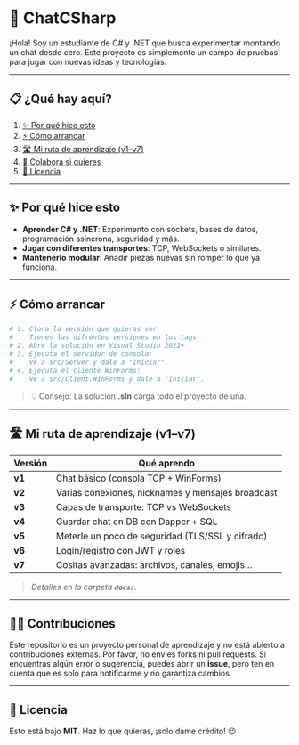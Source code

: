 # 🚀 ChatCSharp

¡Hola! Soy un estudiante de C# y .NET que busca experimentar montando un chat desde cero. Este proyecto es simplemente un campo de pruebas para jugar con nuevas ideas y tecnologías.

---

## 📋 ¿Qué hay aquí?

1. [✨ Por qué hice esto](#-por-qué-hice-esto)
2. [⚡ Cómo arrancar](#-cómo-arrancar)
3. [🛣️ Mi ruta de aprendizaje (v1–v7)](#️-mi-ruta-de-aprendizaje-v1–v7)
4. [🤝 Colabora si quieres](#-colabora-si-quieres)
5. [📄 Licencia](#-licencia)

---

## ✨ Por qué hice esto

* **Aprender C# y .NET**: Experimento con sockets, bases de datos, programación asíncrona, seguridad y más.
* **Jugar con diferentes transportes**: TCP, WebSockets o similares.
* **Mantenerlo modular**: Añadir piezas nuevas sin romper lo que ya funciona.

---

## ⚡ Cómo arrancar

```bash
# 1. Clona la versión que quieras ver
#    Tienes las difrentes versiones en los tags
# 2. Abre la solución en Visual Studio 2022+
# 3. Ejecuta el servidor de consola:
#    Ve a src/Server y dale a "Iniciar".
# 4. Ejecuta el cliente WinForms:
#    Ve a src/Client.WinForms y dale a "Iniciar".
```

> 💡 Consejo: La solución **.sln** carga todo el proyecto de una.

---

## 🛣️ Mi ruta de aprendizaje (v1–v7)

| Versión | Qué aprendo                                       |
| ------- | ------------------------------------------------- |
| **v1**  | Chat básico (consola TCP + WinForms)              |
| **v2**  | Varias conexiones, nicknames y mensajes broadcast |
| **v3**  | Capas de transporte: TCP vs WebSockets            |
| **v4**  | Guardar chat en DB con Dapper + SQL               |
| **v5**  | Meterle un poco de seguridad (TLS/SSL y cifrado)  |
| **v6**  | Login/registro con JWT y roles                    |
| **v7**  | Cositas avanzadas: archivos, canales, emojis…     |

> *Detalles en la carpeta ******`docs/`******.*

---

## 🙅‍♂️ Contribuciones

Este repositorio es un proyecto personal de aprendizaje y no está abierto a contribuciones externas. Por favor, no envíes forks ni pull requests. Si encuentras algún error o sugerencia, puedes abrir un **issue**, pero ten en cuenta que es solo para notificarme y no garantiza cambios.

---

## 📄 Licencia

Esto está bajo **MIT**. Haz lo que quieras, ¡solo dame crédito! 😉
